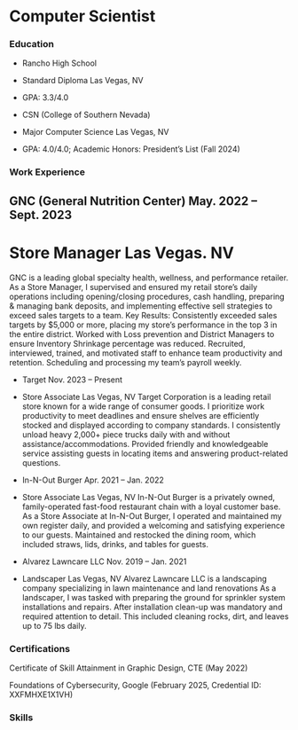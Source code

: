 # Computer Scientist

### Education

- Rancho High School					                     	        		      
- Standard Diploma		   			                                                                         Las Vegas, NV
- GPA: 3.3/4.0

- CSN (College of Southern Nevada) 					                     	        		      
- Major Computer Science			   			                                                             Las Vegas, NV
- GPA: 4.0/4.0; Academic Honors: President’s List (Fall 2024)

### Work Experience
## GNC (General Nutrition Center)    	        	        	                                	        	          May. 2022 – Sept. 2023
# Store Manager    	          	        	                    	                                	        	        	 	   	 Las Vegas. NV
GNC is a leading global specialty health, wellness, and performance retailer.
As a Store Manager, I supervised and ensured my retail store’s daily operations including opening/closing procedures, cash handling, preparing & managing bank deposits, and implementing effective sell strategies to exceed sales targets to a team.
Key Results: Consistently exceeded sales targets by $5,000 or more, placing my store’s performance in the top 3 in the entire district.
Worked with Loss prevention and District Managers to ensure Inventory Shrinkage percentage was reduced.
Recruited, interviewed, trained, and motivated staff to enhance team productivity and retention. Scheduling and processing my team’s payroll weekly.

- Target									          	                          Nov. 2023 – Present
- Store Associate										                         Las Vegas, NV
Target Corporation is a leading retail store known for a wide range of consumer goods.
I prioritize work productivity to meet deadlines and ensure shelves are efficiently stocked and displayed according to company standards. I consistently unload heavy 2,000+ piece trucks daily with and without assistance/accommodations.
Provided friendly and knowledgeable service assisting guests in locating items and answering product-related questions.

- In-N-Out Burger									             Apr. 2021 – Jan. 2022
- Store Associate      		                                                                                                             Las Vegas, NV
In-N-Out Burger is a privately owned, family-operated fast-food restaurant chain with a loyal customer base.
As a Store Associate at In-N-Out Burger, I operated and maintained my own register daily, and provided a welcoming and satisfying experience to our guests. Maintained and restocked the dining room, which included straws, lids, drinks, and tables for guests.

- Alvarez Lawncare LLC                                              	          	                                     Nov. 2019 – Jan. 2021
- Landscaper                                                                               	 	  	                                     Las Vegas, NV
 Alvarez Lawncare LLC is a landscaping company specializing in lawn maintenance and land renovations
As a landscaper, I was tasked with preparing the ground for sprinkler system installations and repairs. After installation clean-up was mandatory and required attention to detail. This included cleaning rocks, dirt, and leaves up to 75 lbs daily.

### Certifications
Certificate of Skill Attainment in Graphic Design, CTE (May 2022)

Foundations of Cybersecurity, Google (February 2025, Credential ID: XXFMHXE1X1VH)

### Skills
